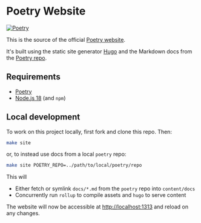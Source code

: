 # Poetry Website

[![Poetry](https://img.shields.io/endpoint?url=https://raw.githubusercontent.com/python-poetry/website/main/static/badge/v0.json)][Official Website]

This is the source of the official [Poetry website][Official Website].

It's built using the static site generator [Hugo](https://gohugo.io) and the Markdown docs from the [Poetry repo](https://github.com/python-poetry/poetry/tree/master/docs).

[Official Website]: https://python-poetry.org

## Requirements

- [Poetry](https://python-poetry.org/docs/master/#installing-with-the-official-installer)
- [Node.js 18](https://nodejs.org/en/download/) (and `npm`)

## Local development

To work on this project locally, first fork and clone this repo. Then:

```sh
make site
```

or, to instead use docs from a local `poetry` repo:

```sh
make site POETRY_REPO=../path/to/local/poetry/repo
```

This will

- Either fetch or symlink `docs/*.md` from the `poetry` repo into `content/docs`
- Concurrently run `rollup` to compile assets and `hugo` to serve content

The website will now be accessible at <http://localhost:1313> and reload on any changes.
